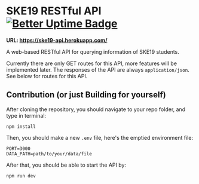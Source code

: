 # SKE19 RESTful API [![Better Uptime Badge](https://betteruptime.com/status-badges/v1/monitor/90vd.svg)](https://betteruptime.com/?utm_source=status_badge)
**URL: https://ske19-api.herokuapp.com/**

A web-based RESTful API for querying information of SKE19 students.

Currently there are only GET routes for this API, more features will be implemented later. The responses of the API are always `application/json`. See below for routes for this API.

## Contribution (or just Building for yourself)
After cloning the repository, you should navigate to your repo folder, and type in terminal:

```
npm install
```

Then, you should make a new `.env` file, here's the emptied environment file:

```
PORT=3000
DATA_PATH=path/to/your/data/file
```

After that, you should be able to start the API by:

```
npm run dev
```
